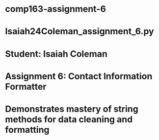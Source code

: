 # comp163-assignment-6
# Isaiah24Coleman_assignment_6.py
# Student: Isaiah Coleman
# Assignment 6: Contact Information Formatter
# Demonstrates mastery of string methods for data cleaning and formatting

